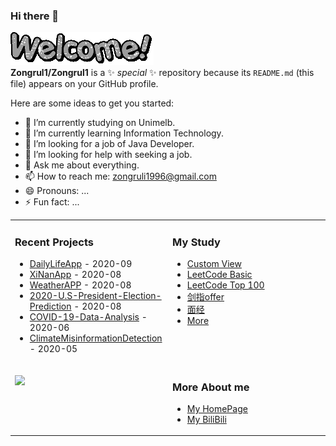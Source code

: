### Hi there 👋
<img src="https://github.com/Zongrul1/Zongrul1/blob/master/text.gif"></img>  
**Zongrul1/Zongrul1** is a ✨ _special_ ✨ repository because its `README.md` (this file) appears on your GitHub profile.

Here are some ideas to get you started:

- 🔭 I’m currently studying on Unimelb.
- 🌱 I’m currently learning Information Technology.
- 👯 I’m looking for a job of Java Developer.
- 🤔 I’m looking for help with seeking a job.
- 💬 Ask me about everything.
- 📫 How to reach me: zongruli1996@gmail.com
- 😄 Pronouns: ...
- ⚡ Fun fact: ...

<table>
<tr>
<td valign="top" width="50%">

### Recent Projects

* [DailyLifeApp](https://github.com/Zongrul1/DailyLifeApp) - 2020-09
* [XiNanApp](https://github.com/Zongrul1/xinanApp) - 2020-08
* [WeatherAPP](https://github.com/Zongrul1/WeatherAPP) - 2020-08
* [2020-U.S-President-Election-Prediction](https://github.com/Zongrul1/2020-U.S-President-Election-Prediction-Condition-Visulisation) - 2020-08
* [COVID-19-Data-Analysis](https://github.com/Zongrul1/COVID-19-Data-Analysis) - 2020-06
* [ClimateMisinformationDetection](https://github.com/Zongrul1/ClimateMisinformationDetection) - 2020-05
</td>
<td valign="top" width="50%">

### My Study
* [Custom View](https://github.com/Zongrul1/Study-Resource/tree/master/Custom-View)
* [LeetCode Basic](https://github.com/Zongrul1/Study-Resource/tree/master/LeetCode%20Basic)
* [LeetCode Top 100](https://github.com/Zongrul1/Study-Resource/tree/master/LeetCode%20Top%20100)
* [剑指offer](https://github.com/Zongrul1/Study-Resource/tree/master/%E5%89%91%E6%8C%87offer)
* [面经](https://github.com/Zongrul1/Study-Resource/tree/master/%E9%9D%A2%E7%BB%8F)
* [More](https://github.com/Zongrul1/Study-Resource)
</td>
</tr>
<tr>
<td valign="top" width="50%">

![](https://www.somagnews.com/wp-content/uploads/2020/04/75-e1586981465263.png)

</td>
<td valign="top" width="50%">

### More About me
* [My HomePage](https://zongrul1.github.io/)
* [My BiliBili](https://space.bilibili.com/6420290)
</td>
</tr>
</table>

